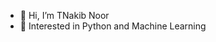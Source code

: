 - 👋 Hi, I’m TNakib Noor
- 👀 Interested in Python and Machine Learning



<!---
tahfimism/tahfimism is a ✨ special ✨ repository because its `README.md` (this file) appears on your GitHub profile.
You can click the Preview link to take a look at your changes.
--->
